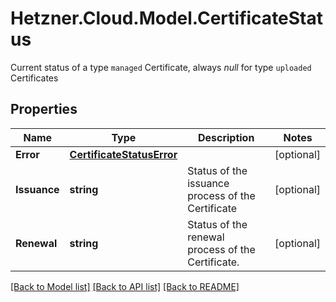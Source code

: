 # Hetzner.Cloud.Model.CertificateStatus
Current status of a type `managed` Certificate, always *null* for type `uploaded` Certificates

## Properties

Name | Type | Description | Notes
------------ | ------------- | ------------- | -------------
**Error** | [**CertificateStatusError**](CertificateStatusError.md) |  | [optional] 
**Issuance** | **string** | Status of the issuance process of the Certificate | [optional] 
**Renewal** | **string** | Status of the renewal process of the Certificate. | [optional] 

[[Back to Model list]](../../README.md#documentation-for-models) [[Back to API list]](../../README.md#documentation-for-api-endpoints) [[Back to README]](../../README.md)

